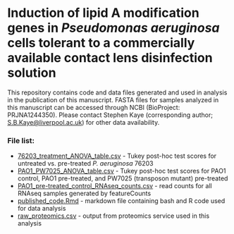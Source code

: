 # Induction of lipid A modification genes in *Pseudomonas aeruginosa* cells tolerant to a commercially available contact lens disinfection solution

This repository contains code and data files generated and used in analysis in the publication of this manuscript. FASTA files for samples analyzed in this manuscript can be accessed through NCBI (BioProject: PRJNA1244350). Please contact Stephen Kaye (corresponding author; S.B.Kaye@liverpool.ac.uk) for other data availability.

### File list:
* <a href="https://github.com/yasminhilliam/PaTolerance/blob/main/76203_treatment_ANOVA_table.csv">76203_treatment_ANOVA_table.csv</a> - Tukey post-hoc test scores for untreated vs. pre-treated *P. aeruginosa* 76203
* <a href="https://github.com/yasminhilliam/PaTolerance/blob/main/PAO1_PW7025_ANOVA_table.csv">PAO1_PW7025_ANOVA_table.csv</a> - Tukey post-hoc test scores for PAO1 control, PAO1 pre-treated, and PW7025 (transposon mutant) pre-treated
* <a href="https://github.com/yasminhilliam/PaTolerance/blob/main/PAO1_pre-treated_control_RNAseq_counts.csv">PAO1_pre-treated_control_RNAseq_counts.csv</a> - read counts for all RNAseq samples generated by featureCounts
* <a href="https://github.com/yasminhilliam/PaTolerance/blob/main/published_code.Rmd">published_code.Rmd</a> - markdown file containing bash and R code used for data analysis  
* <a href="https://github.com/yasminhilliam/PaTolerance/blob/main/raw_proteomics.csv">raw_proteomics.csv</a> - output from proteomics service used in this analysis
